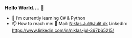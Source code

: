 
### Hello World.... 👋
- 🌱 I’m currently learning C# & Python
- 📫 How to reach me: 
  📧 Mail: Niklas.Jul@Julit.dk
  LinkedIn: https://www.linkedin.com/in/niklas-jul-367b65215/
<!--
**SirJul1337/SirJul1337** is a ✨ _special_ ✨ repository because its `README.md` (this file) appears on your GitHub profile.

Here are some ideas to get you started:

- 🔭 I’m currently working on ...
- 🌱 I’m currently learning ...
- 👯 I’m looking to collaborate on ...
- 🤔 I’m looking for help with ...
- 💬 Ask me about ...
- 📫 How to reach me: ...
- 😄 Pronouns: ...
- ⚡ Fun fact: ...
-->
